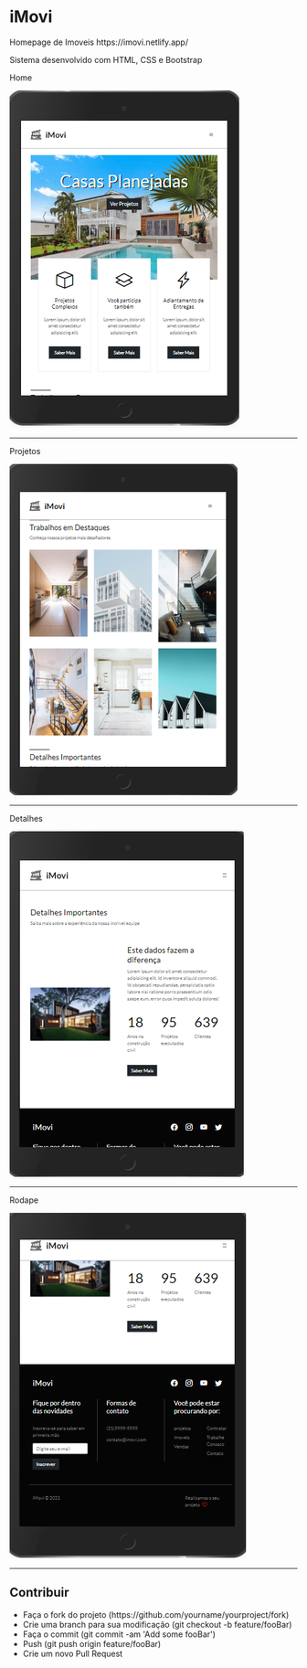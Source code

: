 <h1 alinn="center">iMovi</h1>

<p>Homepage de Imoveis https://imovi.netlify.app/<p>

<p>Sistema desenvolvido com HTML, CSS e Bootstrap<p>

<p>Home</p>
<img src="IMOVI/fotos/home.PNG"/>
<hr>
<p>Projetos</p>
<img src="IMOVI/fotos/projetos.PNG"/>
<hr>
<p>Detalhes</p>
<img src="IMOVI/fotos/detalhes.PNG"/>
<hr>
<p>Rodape</p>
<img src="IMOVI/fotos/rodape.PNG"/>
<hr>

<h2>Contribuir</h2>
<ul>
  <li>Faça o fork do projeto (https://github.com/yourname/yourproject/fork)</li>
  <li>Crie uma branch para sua modificação (git checkout -b feature/fooBar)</li>
  <li>Faça o commit (git commit -am 'Add some fooBar')</li>
  <li>Push (git push origin feature/fooBar)</li>
  <li>Crie um novo Pull Request</li>
</ul>
